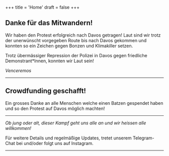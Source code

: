 +++
title = 'Home'
draft = false
+++

## Danke für das Mitwandern!

Wir haben den Protest erfolgreich nach Davos getragen!
Laut sind wir trotz der unerwünscht vorgegeben Route bis nach Davos gekommen und konnten so ein Zeichen gegen Bonzen und Klimakiller setzen.

Trotz übermässiger Repression der Polizei in Davos gegen friedliche Demonstrant*Innen, konnten wir Laut sein!

_Venceremos_

---

## Crowdfunding geschafft!

Ein grosses Danke an alle Menschen welche einen Batzen gespendet haben und so den Protest auf Davos möglich machten!

---

*Ob jung oder alt, dieser Kampf geht uns alle an und wir heissen alle willkommen!*

Für weitere Details und regelmäßige Updates, tretet unserem Telegram-Chat bei und/oder folgt uns auf Instagram.

---

